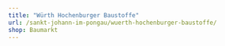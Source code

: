 ```yaml
---
title: "Würth Hochenburger Baustoffe"
url: /sankt-johann-im-pongau/wuerth-hochenburger-baustoffe/
shop: Baumarkt
---
```


